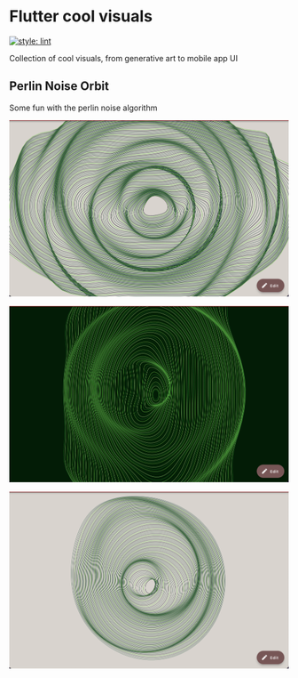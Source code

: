 # Flutter cool visuals

[![style: lint](https://img.shields.io/badge/style-lint-4BC0F5.svg)](https://pub.dev/packages/lint)

Collection of cool visuals, from generative art to mobile app UI

## Perlin Noise Orbit

Some fun with the perlin noise algorithm

![perlin noise](https://github.com/Pierre-Monier/flutter_cool_visuals/blob/master/screenshot/perlin_noise.png)

![perlin noise](https://github.com/Pierre-Monier/flutter_cool_visuals/blob/master/screenshot/perlin_noise2.png)

![perlin noise](https://github.com/Pierre-Monier/flutter_cool_visuals/blob/master/screenshot/perlin_noise3.png)
